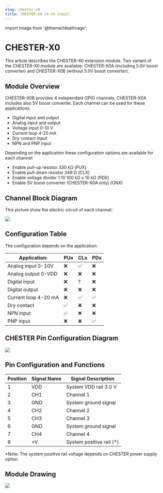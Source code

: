 ```yaml
---
slug: chester-x0
title: CHESTER-X0 (4-ch input)
---
```

import Image from '@theme/IdealImage';

# CHESTER-X0

This article describes the CHESTER-X0 extension module. Two variant of the CHESTER-X0 module are available: CHESTER-X0A (including 5.0V boost converter) and CHESTER-X0B (without 5.0V boost converter).

## Module Overview

CHESTER-X0B provides 4 independent GPIO channels, CHESTER-X0A includes also 5V boost converter. Each channel can be used for these applications:

* Digital input and output
* Analog input and output
* Voltage input 0-10 V
* Current loop 4-20 mA
* Dry contact input
* NPN and PNP input

Depending on the application these configuration options are available for each channel:

* Enable pull-up resistor 330 kΩ (PUX)
* Enable pull-down resistor 249 Ω (CLX)
* Enable voltage divider 1:10 100 kΩ x 10 kΩ (PDX)
* Enable 5V boost converter (CHESTER-X0A only) (ONX)

## Channel Block Diagram

This picture show the electric circuit of each channel:

![](sc-chester-x0.png)

## Configuration Table

The configuration depends on the application:

| Application:         | PUx | CLx | PDx |
| -------------------- | --- | --- | --- |
| Analog input 0-10V   | ❌   | ✅   | ❌   |
| Analog output 0-VDD  | ❌   | ❌   | ❌   |
| Digital input        | ❌   | ?   | ❌   |
| Digital output       | ❌   | ❌   | ❌   |
| Current loop 4-20 mA | ❌   | ✅   | ✅   |
| Dry contact          | ✅   | ❌   | ❌   |
| NPN input            | ✅   | ❌   | ❌   |
| PNP input            | ❌   | ❌   | ✅   |

## CHESTER Pin Configuration Diagram

![](tb-chester-x0.png)

## Pin Configuration and Functions

| Position | Signal Name | Signal Description       |
| -------- | ----------- | ------------------------ |
| 1        | VDD         | System VDD rail 3.0 V    |
| 2        | CH1         | Channel 1                |
| 3        | GND         | System ground signal     |
| 4        | CH2         | Channel 2                |
| 5        | CH3         | Channel 3                |
| 6        | GND         | System ground signal     |
| 7        | CH4         | Channel 4                |
| 8        | +V          | System positive rail (*) |

*Note: The system positive rail voltage depends on CHESTER power supply option.

## Module Drawing

![](pc-chester-x0.png)
